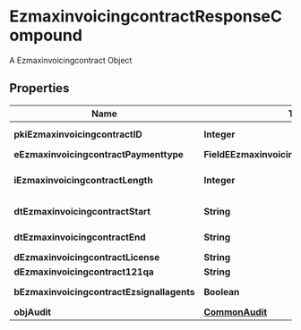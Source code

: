 

# EzmaxinvoicingcontractResponseCompound

A Ezmaxinvoicingcontract Object

## Properties

| Name | Type | Description | Notes |
|------------ | ------------- | ------------- | -------------|
|**pkiEzmaxinvoicingcontractID** | **Integer** | The unique ID of the Ezmaxinvoicingcontract |  |
|**eEzmaxinvoicingcontractPaymenttype** | **FieldEEzmaxinvoicingcontractPaymenttype** |  |  |
|**iEzmaxinvoicingcontractLength** | **Integer** | The length in years of the Ezmaxinvoicingcontract |  |
|**dtEzmaxinvoicingcontractStart** | **String** | The start date of the Ezmaxinvoicingcontract |  |
|**dtEzmaxinvoicingcontractEnd** | **String** | The end date of the Ezmaxinvoicingcontract |  |
|**dEzmaxinvoicingcontractLicense** | **String** | The price of the license |  |
|**dEzmaxinvoicingcontract121qa** | **String** | The price for 121QA |  |
|**bEzmaxinvoicingcontractEzsignallagents** | **Boolean** | Whether eZsign is for all agents |  |
|**objAudit** | [**CommonAudit**](CommonAudit.md) |  |  |



